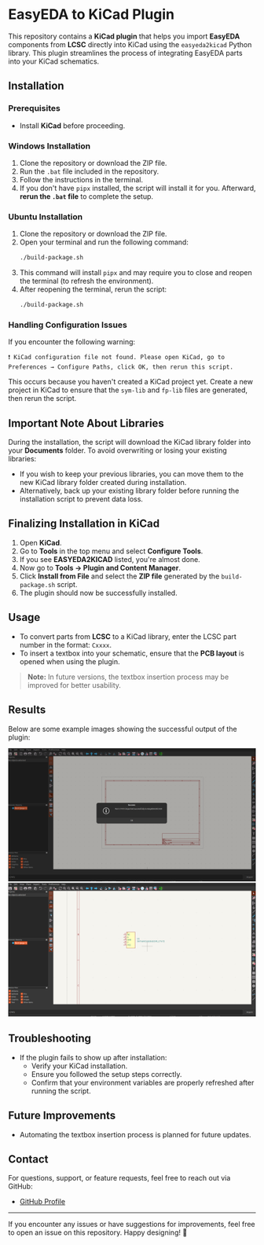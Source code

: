 # EasyEDA to KiCad Plugin

This repository contains a **KiCad plugin** that helps you import **EasyEDA** components from **LCSC** directly into KiCad using the `easyeda2kicad` Python library. This plugin streamlines the process of integrating EasyEDA parts into your KiCad schematics.

## Installation

### Prerequisites
- Install **KiCad** before proceeding.

### Windows Installation
1. Clone the repository or download the ZIP file.
2. Run the `.bat` file included in the repository.
3. Follow the instructions in the terminal.
4. If you don't have `pipx` installed, the script will install it for you. Afterward, **rerun the `.bat` file** to complete the setup.

### Ubuntu Installation
1. Clone the repository or download the ZIP file.
2. Open your terminal and run the following command:
   ```bash
   ./build-package.sh
   ```
3. This command will install `pipx` and may require you to close and reopen the terminal (to refresh the environment).
4. After reopening the terminal, rerun the script:
   ```bash
   ./build-package.sh
   ```

### Handling Configuration Issues
If you encounter the following warning:
```
❗ KiCad configuration file not found. Please open KiCad, go to Preferences → Configure Paths, click OK, then rerun this script.
```
This occurs because you haven't created a KiCad project yet. Create a new project in KiCad to ensure that the `sym-lib` and `fp-lib` files are generated, then rerun the script.

## Important Note About Libraries
During the installation, the script will download the KiCad library folder into your **Documents** folder. To avoid overwriting or losing your existing libraries:
- If you wish to keep your previous libraries, you can move them to the new KiCad library folder created during installation.
- Alternatively, back up your existing library folder before running the installation script to prevent data loss.

## Finalizing Installation in KiCad
1. Open **KiCad**.
2. Go to **Tools** in the top menu and select **Configure Tools**.
3. If you see **EASYEDA2KICAD** listed, you're almost done.
4. Now go to **Tools → Plugin and Content Manager**.
5. Click **Install from File** and select the **ZIP file** generated by the `build-package.sh` script.
6. The plugin should now be successfully installed.

## Usage
- To convert parts from **LCSC** to a KiCad library, enter the LCSC part number in the format: `Cxxxx`.
- To insert a textbox into your schematic, ensure that the **PCB layout** is opened when using the plugin.

> **Note:** In future versions, the textbox insertion process may be improved for better usability.

## Results
Below are some example images showing the successful output of the plugin:

![alt text](Results0.png)
![alt text](Results1.png)


## Troubleshooting
- If the plugin fails to show up after installation:
  - Verify your KiCad installation.
  - Ensure you followed the setup steps correctly.
  - Confirm that your environment variables are properly refreshed after running the script.

## Future Improvements
- Automating the textbox insertion process is planned for future updates.

## Contact
For questions, support, or feature requests, feel free to reach out via GitHub:
- [GitHub Profile](https://github.com/onurkarakoc79)

---

If you encounter any issues or have suggestions for improvements, feel free to open an issue on this repository. Happy designing! 🚀

